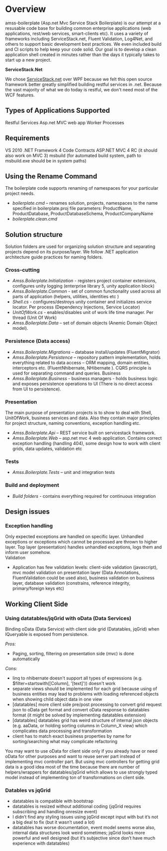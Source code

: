 # Overview

amss-boilerplate (Asp.net Mvc Service Stack Boilerplate) is our attempt at a resusable code base for building common enterprise applications (web applications, rest/web services, smart-clients etc). It uses a variety of frameworks including ServiceStack.net, Fluent Validation, Log4Net, and others to support basic development best practices. We even included build and CI scripts to help keep your code solid. Our goal is to develop a clean application shell created in minutes rather than the days it typically takes to start up a new project.

**ServiceStack.Net**

We chose [ServiceStack.net](http://www.servicestack.net/) over WPF because we felt this open source framework better greatly simplified building restful services in .net. Because the vast majority of what we do today is restful, we don't need most of the WCF features.

## Types of Applications Supported

Restful Services
Asp.net MVC web app
Worker Processes

## Requirements
VS 2010
.NET Framework 4
Code Contracts 
ASP.NET MVC 4 RC (it should also work on MVC 3)
msbuild (for automated build system, path to msbuild.exe should be in system paths)

## Using the Rename Command

The boilerplate code supports renaming of namespaces for your particular project needs.

- *boilerplate.cmd* – renames solution, projects, namespaces to the name specified in boilerplate.proj file parameters: ProductName, ProductDatabase, ProductDatabaseSchema, ProductCompanyName
- *boilerplate.clean.cmd*

## Solution structure

Solution folders are used for organizing solution structure and separating projects depend on its purpose/layer.  We follow .NET application architecture guide practices for naming folders.   

### Cross-cutting

- *Amss.Boilerplate.Initialization* - registers project container extensions, configures unity logging (enterprise library 5, unity application block)  
- *Amss.Boilerplate.Common* - set of common functionality used across all parts of application (helpers, utilities, identities etc ) 
- *Shell.cs* - configures/destroys unity container and initializes service locator. Per process (Dependency Injections, Service Locator)
- *UnitOfWork.cs* - enables/disables unit of work life time manager. Per thread (Unit Of Work)     
- *Amss.Boilerplate.Data* – set of domain objects (Anemic Domain Object model). 

### Persistence (Data access)

- *Amss.Boilerplate.Migrations* – database install/updates (FluentMigrator) 
- *Amss.Boilerplate.Persistence* – repository pattern implementation, holds everything related to data access – ORM mapping, domain entities, interceptors etc. (FluentNhibernate, NHibernate ).  CQRS principle is used for separating command and queries. 
Business
- *Amss.Boilerplate.Business* - business managers - holds business logic and exposes persistence operations to UI (There is no direct access from UI to persistence). 

### Presentation
The main purpose of presentation projects is to show to deal with Shell, UnitOfWork, business services and data. Also they contain major principles for project structure, naming conventions, exception handling etc.

- *Amss.Boilerplate.Api* – REST service built on servicestack framework. 
- *Amss.Boilerplate.Web* – asp.net mvc 4 web application. Contains correct exception handling (handling 404), some design how to work with client grids, data updates, validation etc  


### Tests
- *Amss.Boilerplate.Tests* – unit and integration tests

### Build and deployment 

- *Build folders* - contains everything required for continuous integration 

## Design issues

### Exception handling

Only expected exceptions are handled on specific layer. Unhandled exceptions or exceptions which cannot be processed are thrown to higher layer. Top layer (presentation) handles unhandled exceptions, logs them and inform user somehow.     
Validation

- Application has few validation levels: client-side validation (javascript), mvc model validation on presentation layer (Data Annotations, FluentValidation could be used also), business validation on business layer, database validation (constrains, reference integrity, primary/foreign keys etc)      

## Working Client Side

### Using datatables/jqGrid with oData (Data Services)

Binding oData (Data Service) with client side grid (Datatables, jqGrid) when IQueryable is exposed from persistence. 

*Pros:*
- Paging, sorting, filtering on presentation side (mvc) is done automatically 

*Cons:*
- linq to nhibernate doesn't support all types of expressions (e.g. $filter=startswith([Column], '[text]')) doesn't work
- separate views should be implemented for each grid because using of business entities may lead to problems with loading referenced objects when showing child object data in one view
- [datatables] more client side pre/post processing to convert grid request json to oData get format and convert oData response to datatables format (it might be solved by implementing datatables extension)
- [datatables] datatables grid has weird structure of internal json objects (e.g. aaData, or holding sorting columns in Column_X view) which complicates data processing and transformation 
- client has to match exact business properties by name for sorting/searching what may complicate refactoring 

You may want to use oData for client side only if you already have or need oData for other purposes and want to reuse server part instead of implementing mvc controller part. But using mvc controllers for getting grid data is a good idea most of the time because there are number of helpers/wrappers for datatables/jqGrid which allows to use strongly typed model instead of implementing ton of transformations on client side.

### Datables vs jqGrid

- datatables is compatible with bootstrap 
- datatables is resized without additional coding (jqGrid requires subscribing and handling onresize event)
- I didn’t find any styling issues using jqGrid except input with but it’s not a big deal to fix (but it wasn’t used a lot)
- datatables has worse documentation, event model seems worse also, internal data structures look weird sometimes; jqGrid looks more powerful and well designed (but it’s subjective since don’t have much experience with datatables)   